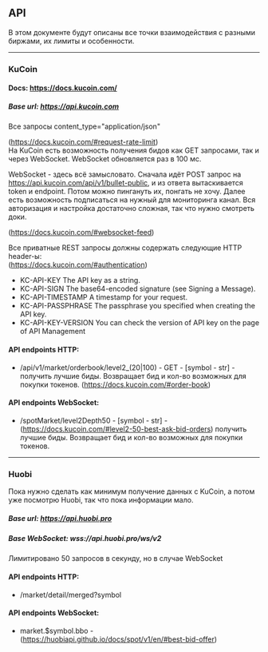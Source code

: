 ## API 

В этом документе будут описаны все точки взаимодействия с разными 
биржами, их лимиты и особенности. 

***

### KuCoin 
#### Docs: https://docs.kucoin.com/
##### Base url: https://api.kucoin.com

Все запросы content_type="application/json"

(https://docs.kucoin.com/#request-rate-limit) <br/>
На KuCoin есть возможность получения бидов как GET запросами,
так и через WebSocket. WebSocket обновляется раз в 100 мс. 

WebSocket - здесь всё замысловато. Сначала идёт POST запрос на 
https://api.kucoin.com/api/v1/bullet-public, и из ответа
вытаскивается token и endpoint. Потом можно пингануть их, понгать не хочу.
Далее есть возможность подписаться на нужный для мониторинга канал. Вся
авторизация и настройка достаточно сложная, так что нужно смотреть доки. 

(https://docs.kucoin.com/#websocket-feed)


Все приватные REST запросы должны содержать следующие HTTP header-ы: <br/>
(https://docs.kucoin.com/#authentication)
 - KC-API-KEY The API key as a string.
 - KC-API-SIGN The base64-encoded signature (see Signing a Message).
 - KC-API-TIMESTAMP A timestamp for your request.
 - KC-API-PASSPHRASE The passphrase you specified when creating the API key.
 - KC-API-KEY-VERSION You can check the version of API key on the page of API Management

#### API endpoints HTTP: 
 - /api/v1/market/orderbook/level2_(20|100) - GET - 
[symbol - str] - получить лучшие биды. Возвращает бид 
и кол-во возможных для покупки токенов. 
(https://docs.kucoin.com/#order-book)

#### API endpoints WebSocket:
 - /spotMarket/level2Depth50 - [symbol - str] - 
(https://docs.kucoin.com/#level2-50-best-ask-bid-orders)
получить лучшие биды. Возвращает бид и кол-во возможных для 
покупки токенов. 

***

### Huobi

Пока нужно сделать как минимум получение данных с KuCoin, а потом
уже посмотрю Huobi, так что пока информации мало.

##### Base url: https://api.huobi.pro
##### Base WebSocket: wss://api.huobi.pro/ws/v2


Лимитировано 50 запросов в секунду, но в случае WebSocket

#### API endpoints HTTP:
 - /market/detail/merged?symbol

#### API endpoints WebSocket:
 - market.$symbol.bbo - 
(https://huobiapi.github.io/docs/spot/v1/en/#best-bid-offer)


